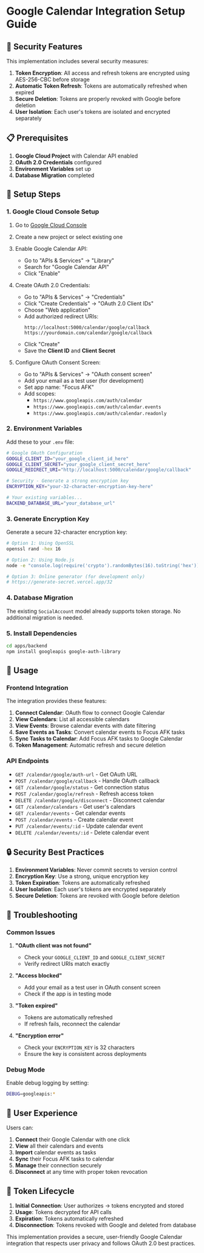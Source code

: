 # Google Calendar Integration Setup Guide

## 🔐 Security Features

This implementation includes several security measures:

1. **Token Encryption**: All access and refresh tokens are encrypted using AES-256-CBC before storage
2. **Automatic Token Refresh**: Tokens are automatically refreshed when expired
3. **Secure Deletion**: Tokens are properly revoked with Google before deletion
4. **User Isolation**: Each user's tokens are isolated and encrypted separately

## 📋 Prerequisites

1. **Google Cloud Project** with Calendar API enabled
2. **OAuth 2.0 Credentials** configured
3. **Environment Variables** set up
4. **Database Migration** completed

## 🔧 Setup Steps

### 1. Google Cloud Console Setup

1. Go to [Google Cloud Console](https://console.cloud.google.com/)
2. Create a new project or select existing one
3. Enable Google Calendar API:
   - Go to "APIs & Services" → "Library"
   - Search for "Google Calendar API"
   - Click "Enable"

4. Create OAuth 2.0 Credentials:
   - Go to "APIs & Services" → "Credentials"
   - Click "Create Credentials" → "OAuth 2.0 Client IDs"
   - Choose "Web application"
   - Add authorized redirect URIs:
     ```
     http://localhost:5000/calendar/google/callback
     https://yourdomain.com/calendar/google/callback
     ```
   - Click "Create"
   - Save the **Client ID** and **Client Secret**

5. Configure OAuth Consent Screen:
   - Go to "APIs & Services" → "OAuth consent screen"
   - Add your email as a test user (for development)
   - Set app name: "Focus AFK"
   - Add scopes:
     - `https://www.googleapis.com/auth/calendar`
     - `https://www.googleapis.com/auth/calendar.events`
     - `https://www.googleapis.com/auth/calendar.readonly`

### 2. Environment Variables

Add these to your `.env` file:

```bash
# Google OAuth Configuration
GOOGLE_CLIENT_ID="your_google_client_id_here"
GOOGLE_CLIENT_SECRET="your_google_client_secret_here"
GOOGLE_REDIRECT_URI="http://localhost:5000/calendar/google/callback"

# Security - Generate a strong encryption key
ENCRYPTION_KEY="your-32-character-encryption-key-here"

# Your existing variables...
BACKEND_DATABASE_URL="your_database_url"
```

### 3. Generate Encryption Key

Generate a secure 32-character encryption key:

```bash
# Option 1: Using OpenSSL
openssl rand -hex 16

# Option 2: Using Node.js
node -e "console.log(require('crypto').randomBytes(16).toString('hex'))"

# Option 3: Online generator (for development only)
# https://generate-secret.vercel.app/32
```

### 4. Database Migration

The existing `SocialAccount` model already supports token storage. No additional migration is needed.

### 5. Install Dependencies

```bash
cd apps/backend
npm install googleapis google-auth-library
```

## 🚀 Usage

### Frontend Integration

The integration provides these features:

1. **Connect Calendar**: OAuth flow to connect Google Calendar
2. **View Calendars**: List all accessible calendars
3. **View Events**: Browse calendar events with date filtering
4. **Save Events as Tasks**: Convert calendar events to Focus AFK tasks
5. **Sync Tasks to Calendar**: Add Focus AFK tasks to Google Calendar
6. **Token Management**: Automatic refresh and secure deletion

### API Endpoints

- `GET /calendar/google/auth-url` - Get OAuth URL
- `POST /calendar/google/callback` - Handle OAuth callback
- `GET /calendar/google/status` - Get connection status
- `POST /calendar/google/refresh` - Refresh access token
- `DELETE /calendar/google/disconnect` - Disconnect calendar
- `GET /calendar/calendars` - Get user's calendars
- `GET /calendar/events` - Get calendar events
- `POST /calendar/events` - Create calendar event
- `PUT /calendar/events/:id` - Update calendar event
- `DELETE /calendar/events/:id` - Delete calendar event

## 🔒 Security Best Practices

1. **Environment Variables**: Never commit secrets to version control
2. **Encryption Key**: Use a strong, unique encryption key
3. **Token Expiration**: Tokens are automatically refreshed
4. **User Isolation**: Each user's tokens are encrypted separately
5. **Secure Deletion**: Tokens are revoked with Google before deletion

## 🐛 Troubleshooting

### Common Issues

1. **"OAuth client was not found"**
   - Check your `GOOGLE_CLIENT_ID` and `GOOGLE_CLIENT_SECRET`
   - Verify redirect URIs match exactly

2. **"Access blocked"**
   - Add your email as a test user in OAuth consent screen
   - Check if the app is in testing mode

3. **"Token expired"**
   - Tokens are automatically refreshed
   - If refresh fails, reconnect the calendar

4. **"Encryption error"**
   - Check your `ENCRYPTION_KEY` is 32 characters
   - Ensure the key is consistent across deployments

### Debug Mode

Enable debug logging by setting:

```bash
DEBUG=googleapis:*
```

## 📱 User Experience

Users can:

1. **Connect** their Google Calendar with one click
2. **View** all their calendars and events
3. **Import** calendar events as tasks
4. **Sync** their Focus AFK tasks to calendar
5. **Manage** their connection securely
6. **Disconnect** at any time with proper token revocation

## 🔄 Token Lifecycle

1. **Initial Connection**: User authorizes → tokens encrypted and stored
2. **Usage**: Tokens decrypted for API calls
3. **Expiration**: Tokens automatically refreshed
4. **Disconnection**: Tokens revoked with Google and deleted from database

This implementation provides a secure, user-friendly Google Calendar integration that respects user privacy and follows OAuth 2.0 best practices. 